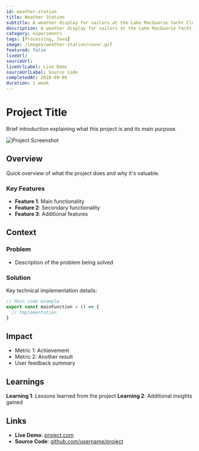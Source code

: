 ```yaml
---
id: weather-station
title: Weather Station
subtitle: A weather display for sailors at the Lake MacQuarie Yacht Club. Realtime data from the Australian Government Bureau of Meteorology.
description: A weather display for sailors at the Lake MacQuarie Yacht Club. Realtime data from the Australian Government Bureau of Meteorology.
category: experiments
tags: [Processing, Java]
image: /images/weather-station/cover.gif
featured: false
liveUrl:
sourceUrl:
liveUrlLabel: Live Demo
sourceUrlLabel: Source Code
completedAt: 2018-09-06
duration: 1 week
---
```


# Project Title

Brief introduction explaining what this project is and its main purpose.

![Project Screenshot](/images/simple-template.svg)

## Overview

Quick overview of what the project does and why it's valuable.

### Key Features

- **Feature 1**: Main functionality
- **Feature 2**: Secondary functionality
- **Feature 3**: Additional features

## Context

### Problem

- Description of the problem being solved

### Solution

Key technical implementation details:

```typescript
// Main code example
export const mainFunction = () => {
  // Implementation
}
```

## Impact

- Metric 1: Achievement
- Metric 2: Another result
- User feedback summary
  
## Learnings

**Learning 1**: Lessons learned from the project
**Learning 2**: Additional insights gained

## Links

- **Live Demo**: [project.com](https://example.com)
- **Source Code**: [github.com/username/project](https://github.com/username/project)
